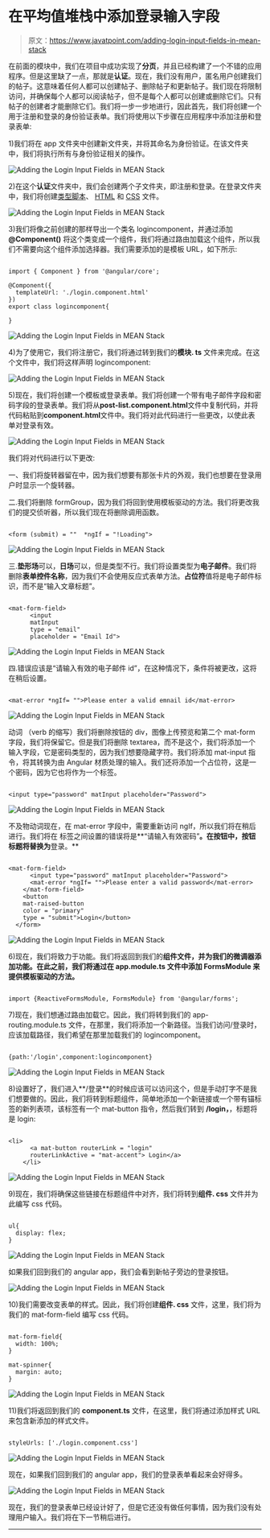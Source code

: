# 在平均值堆栈中添加登录输入字段

> 原文：<https://www.javatpoint.com/adding-login-input-fields-in-mean-stack>

在前面的模块中，我们在项目中成功实现了**分页**，并且已经构建了一个不错的应用程序。但是这里缺了一点，那就是**认证**。现在，我们没有用户，匿名用户创建我们的帖子。这意味着任何人都可以创建帖子、删除帖子和更新帖子。我们现在将限制访问，并确保每个人都可以阅读帖子，但不是每个人都可以创建或删除它们。只有帖子的创建者才能删除它们。我们将一步一步地进行，因此首先，我们将创建一个用于注册和登录的身份验证表单。我们将使用以下步骤在应用程序中添加注册和登录表单:

1)我们将在 app 文件夹中创建新文件夹，并将其命名为身份验证。在该文件夹中，我们将执行所有与身份验证相关的操作。

![Adding the Login Input Fields in MEAN Stack](img/f8ab4f7c60272302ff34124305e5cb50.png)

2)在这个**认证**文件夹中，我们会创建两个子文件夹，即注册和登录。在登录文件夹中，我们将创建[类型脚本](https://www.javatpoint.com/typescript-tutorial)、 [HTML](https://www.javatpoint.com/html-tutorial) 和 [CSS](https://www.javatpoint.com/css-tutorial) 文件。

![Adding the Login Input Fields in MEAN Stack](img/1cc0242e1ebc44e39ffb4e9ab4e4c077.png)

3)我们将像之前创建的那样导出一个类名 logincomponent，并通过添加 **@Component()** 将这个类变成一个组件，我们将通过路由加载这个组件，所以我们不需要向这个组件添加选择器。我们需要添加的是模板 URL，如下所示:

```

import { Component } from '@angular/core';

@Component({
  templateUrl: './login.component.html'
})
export class logincomponent{

}

```

![Adding the Login Input Fields in MEAN Stack](img/b3d6bcaf3f40ba15ea834a946938b3c3.png)

4)为了使用它，我们将注册它，我们将通过转到我们的**模块. ts** 文件来完成。在这个文件中，我们将这样声明 logincomponent:

![Adding the Login Input Fields in MEAN Stack](img/26ab7263e65f0ca406921be06eadc037.png)

5)现在，我们将创建一个模板或登录表单。我们将创建一个带有电子邮件字段和密码字段的登录表单。我们将从**post-list.component.html**文件中复制代码，并将代码粘贴到**component.html**文件中。我们将对此代码进行一些更改，以使此表单对登录有效。

![Adding the Login Input Fields in MEAN Stack](img/1feadbfba7d6ac707ab81e1d694ce219.png)

我们将对代码进行以下更改:

一、我们将旋转器留在<ma-card>中，因为我们想要有那张卡片的外观，我们也想要在登录用户时显示一个旋转器。</ma-card>

二.我们将删除 formGroup，因为我们将回到使用模板驱动的方法。我们将更改我们的提交侦听器，所以我们现在将删除调用函数。

```

<form (submit) = ""  *ngIf = "!Loading">

```

![Adding the Login Input Fields in MEAN Stack](img/a60736ddbb983bd73dae7b4fea3ae609.png)

三.**垫形场**可以，**日场**可以，但是类型不行。我们将设置类型为**电子邮件**。我们将删除**表单控件名称**，因为我们不会使用反应式表单方法。**占位符**值将是电子邮件标识，而不是“输入文章标题”。

```

<mat-form-field>
      <input
      matInput
      type = "email"
      placeholder = "Email Id">

```

![Adding the Login Input Fields in MEAN Stack](img/9f244c978d49692bab5c4b983c9fa487.png)

四.错误应该是“请输入有效的电子邮件 id”，在这种情况下，条件将被更改，这将在稍后设置。

```

<mat-error *ngIf= "">Please enter a valid emnail id</mat-error>

```

![Adding the Login Input Fields in MEAN Stack](img/a3492b1475815047d4ee5255acb5eeb6.png)

动词 （verb 的缩写）我们将删除按钮的 div，图像上传预览和第二个 mat-form 字段，我们将保留它。但是我们将删除 textarea，而不是这个，我们将添加一个输入字段，它是密码类型的，因为我们想要隐藏字符。我们将添加 mat-input 指令，将其转换为由 Angular 材质处理的输入。我们还将添加一个占位符，这是一个密码，因为它也将作为一个标签。

```

<input type="password" matInput placeholder="Password">

```

![Adding the Login Input Fields in MEAN Stack](img/61d184dd3d0dad116a212cf95fe2266e.png)

不及物动词现在，在 mat-error 字段中，需要重新访问 ngIf，所以我们将在稍后进行。我们将在 <mat-error></mat-error> 标签之间设置的错误将是**“请输入有效密码”**。在按钮中，按钮标题将替换为**登录。**

```

<mat-form-field>
      <input type="password" matInput placeholder="Password">
      <mat-error *ngIf= "">Please enter a valid password</mat-error>
    </mat-form-field>
    <button
    mat-raised-button
    color = "primary"
    type = "submit">Login</button>
  </form>

```

![Adding the Login Input Fields in MEAN Stack](img/c39f3507629c204e7bc115b94d18c4ff.png)

6)现在，我们将致力于功能。我们将返回到我们的**组件文件，并为我们的微调器添加功能。在此之前，我们将通过在 **app.module.ts** 文件中添加 FormsModule 来提供模板驱动的方法。**

```

import {ReactiveFormsModule, FormsModule} from '@angular/forms';

```

7)现在，我们想通过路由加载它。因此，我们将转到我们的 app-routing.module.ts 文件，在那里，我们将添加一个新路径。当我们访问/登录时，应该加载路径，我们希望在那里加载我们的 logincomponent。

```

{path:'/login',component:logincomponent}

```

![Adding the Login Input Fields in MEAN Stack](img/afd93892b6dd84aa2891f1c1879e088f.png)

8)设置好了，我们进入**/登录**的时候应该可以访问这个，但是手动打字不是我们想要做的。因此，我们将转到标题组件，简单地添加一个新链接或一个带有锚标签的新列表项，该标签有一个 mat-button 指令，然后我们转到 **/login，**，标题将是 login:

```

<li>
      <a mat-button routerLink = "login" 
      routerLinkActive = "mat-accent"> Login</a>
    </li>

```

![Adding the Login Input Fields in MEAN Stack](img/e8f43ba8ac6666cf0d97b48e0e7c0ece.png)

9)现在，我们将确保这些链接在标题组件中对齐，我们将转到**组件. css** 文件并为此编写 css 代码。

```

ul{
  display: flex;
}

```

![Adding the Login Input Fields in MEAN Stack](img/f4a2d816c7e5ccbb7fbfdd21b406fccb.png)

如果我们回到我们的 angular app，我们会看到新帖子旁边的登录按钮。

![Adding the Login Input Fields in MEAN Stack](img/f400d01a937e7a7e02c390c4b4c36d7d.png)

10)我们需要改变表单的样式。因此，我们将创建**组件. css** 文件，这里，我们将为我们的 mat-form-field 编写 css 代码。

```

mat-form-field{
  width: 100%;
}

mat-spinner{
  margin: auto;
}

```

![Adding the Login Input Fields in MEAN Stack](img/efdaecf515e3e4ecc100a3675702778f.png)

11)我们将返回到我们的 **component.ts** 文件，在这里，我们将通过添加样式 URL 来包含新添加的样式文件。

```

styleUrls: ['./login.component.css']

```

![Adding the Login Input Fields in MEAN Stack](img/d9e9a2ac70953d9079edae54d2d8f618.png)

现在，如果我们回到我们的 angular app，我们的登录表单看起来会好得多。

![Adding the Login Input Fields in MEAN Stack](img/f25d09f224648cd1167145a1f58aa06f.png)

现在，我们的登录表单已经设计好了，但是它还没有做任何事情，因为我们没有处理用户输入。我们将在下一节稍后进行。

* * *